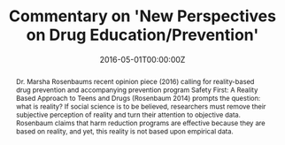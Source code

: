 ---
title: "Commentary on 'New Perspectives on Drug Education/Prevention'"

authors:
- "admin"
- "Kevin A. Sabet"
date: "2016-05-01T00:00:00Z"
altemetric_id: 
doi: "10.1080/02791072.2016.1197989"
venue: "Journal of Psychoactive Drugs"
publishDate: "2017-01-01T00:00:00Z"
publication_types: ["2"]
abstract: "Dr. Marsha Rosenbaums recent opinion piece (2016) calling for reality-based drug prevention and accompanying prevention program Safety First: A Reality Based Approach to Teens and Drugs (Rosenbaum 2014) prompts the question: what is reality? If social science is to be believed, researchers must remove their subjective perception of reality and turn their attention to objective data. Rosenbaum claims that harm reduction programs are effective because they are based on reality, and yet, this reality is not based upon empirical data. "
summary: "Caputi, T. L., & Sabet, K. A. (2016). Commentary on 'New Perspectives on Drug Education/Prevention.' Journal of Psychoactive Drugs, 48(3), 227'229. doi:10.1080/02791072.2016.1197989"
tags: 
featured: false
links:
- name: Paper Link
  url: "https://www.tandfonline.com/doi/abs/10.1080/02791072.2016.1197989"
url_pdf: "/files/JPD-2016.pdf"
image:
  focal_point: ""
  preview_only: false
---